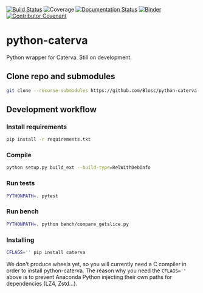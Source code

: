 [![Build Status](https://dev.azure.com/blosc/caterva/_apis/build/status/Blosc.cat4py?branchName=master)](https://dev.azure.com/blosc/caterva/_build/latest?definitionId=1&branchName=master)
![Coverage](https://img.shields.io/azure-devops/coverage/blosc/caterva/1)
[![Documentation Status](https://readthedocs.org/projects/python-caterva/badge/?version=latest)](https://python-caterva.readthedocs.io/en/latest/?badge=latest)
[![Binder](https://mybinder.org/badge_logo.svg)](https://mybinder.org/v2/gh/Blosc/python-caterva/master?filepath=notebooks%2Fslicing-performance.ipynb)
[![Contributor Covenant](https://img.shields.io/badge/Contributor%20Covenant-v2.0%20adopted-ff69b4.svg)](code_of_conduct.md)

# python-caterva

Python wrapper for Caterva.  Still on development.

## Clone repo and submodules

```sh
git clone --recurse-submodules https://github.com/Blosc/python-caterva
```

## Development workflow

### Install requirements

```sh
pip install -r requirements.txt
```

### Compile

```sh
python setup.py build_ext --build-type=RelWithDebInfo
```

### Run tests

```sh
PYTHONPATH=. pytest
```

### Run bench

```sh
PYTHONPATH=. python bench/compare_getslice.py
```

### Installing

```sh
CFLAGS='' pip install caterva
```

We don't produce wheels yet, so you will currently need a C compiler in order to install python-caterva.  The reason why you need the `CFLAGS=''` above is to prevent Anaconda Python injecting their own paths for dependencies (LZ4, Zstd...).
